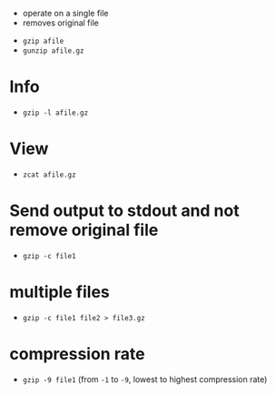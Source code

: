 * operate on a single file
* removes original file

- `gzip afile`
- `gunzip afile.gz`

# Info
- `gzip -l afile.gz`

# View
- `zcat afile.gz`

# Send output to stdout and not remove original file
- `gzip -c file1`

# multiple files
- `gzip -c file1 file2 > file3.gz`

# compression rate
- `gzip -9 file1` (from `-1` to `-9`, lowest to highest compression rate)
